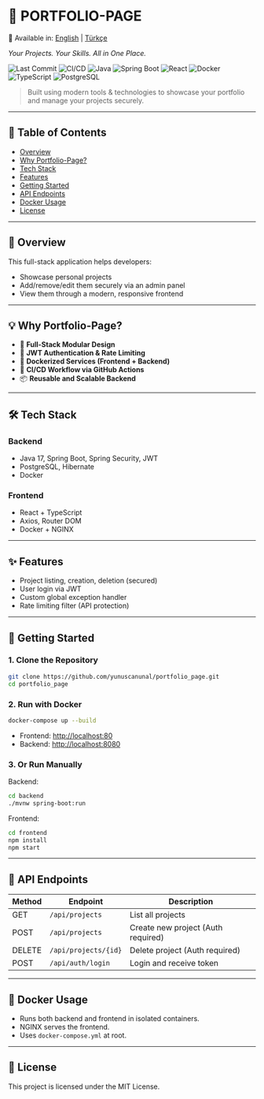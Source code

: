 # 🧠 PORTFOLIO-PAGE

📄 Available in: [English](README.md) | [Türkçe](README.tr.md)

_Your Projects. Your Skills. All in One Place._

![Last Commit](https://img.shields.io/github/last-commit/yunuscanunal/portfolio_page?style=for-the-badge)
![CI/CD](https://img.shields.io/github/actions/workflow/status/yunuscanunal/portfolio_page/ci-cd.yml?style=for-the-badge)
![Java](https://img.shields.io/badge/Backend-Java-blue?style=for-the-badge&logo=openjdk)
![Spring Boot](https://img.shields.io/badge/Spring_Boot-2.7+-green?style=for-the-badge&logo=spring)
![React](https://img.shields.io/badge/Frontend-React-blue?style=for-the-badge&logo=react)
![Docker](https://img.shields.io/badge/Dockerized-Yes-informational?style=for-the-badge&logo=docker)
![TypeScript](https://img.shields.io/badge/TypeScript-Strict-blue?style=for-the-badge&logo=typescript)
![PostgreSQL](https://img.shields.io/badge/PostgreSQL-Supported-blue?style=for-the-badge&logo=postgresql)

> Built using modern tools & technologies to showcase your portfolio and manage your projects securely.

---

## 📑 Table of Contents

- [Overview](#-overview)
- [Why Portfolio-Page?](#-why-portfolio-page)
- [Tech Stack](#-tech-stack)
- [Features](#-features)
- [Getting Started](#-getting-started)
- [API Endpoints](#-api-endpoints)
- [Docker Usage](#-docker-usage)
- [License](#-license)

---

## 📌 Overview

This full-stack application helps developers:
- Showcase personal projects
- Add/remove/edit them securely via an admin panel
- View them through a modern, responsive frontend

---

## 💡 Why Portfolio-Page?

- 🧩 **Full-Stack Modular Design**
- 🔐 **JWT Authentication & Rate Limiting**
- 🐳 **Dockerized Services (Frontend + Backend)**
- 🔄 **CI/CD Workflow via GitHub Actions**
- 📦 **Reusable and Scalable Backend**

---

## 🛠 Tech Stack

### Backend
- Java 17, Spring Boot, Spring Security, JWT
- PostgreSQL, Hibernate
- Docker

### Frontend
- React + TypeScript
- Axios, Router DOM
- Docker + NGINX

---

## ✨ Features

- Project listing, creation, deletion (secured)
- User login via JWT
- Custom global exception handler
- Rate limiting filter (API protection)

---

## 🚀 Getting Started

### 1. Clone the Repository
```bash
git clone https://github.com/yunuscanunal/portfolio_page.git
cd portfolio_page
```

### 2. Run with Docker
```bash
docker-compose up --build
```

- Frontend: [http://localhost:80](http://localhost:80)
- Backend: [http://localhost:8080](http://localhost:8080)

### 3. Or Run Manually

Backend:
```bash
cd backend
./mvnw spring-boot:run
```

Frontend:
```bash
cd frontend
npm install
npm start
```

---

## 📡 API Endpoints

| Method | Endpoint | Description |
|--------|----------|-------------|
| GET | `/api/projects` | List all projects |
| POST | `/api/projects` | Create new project (Auth required) |
| DELETE | `/api/projects/{id}` | Delete project (Auth required) |
| POST | `/api/auth/login` | Login and receive token |

---

## 🐳 Docker Usage

- Runs both backend and frontend in isolated containers.
- NGINX serves the frontend.
- Uses `docker-compose.yml` at root.

---

## 🪪 License

This project is licensed under the MIT License.
